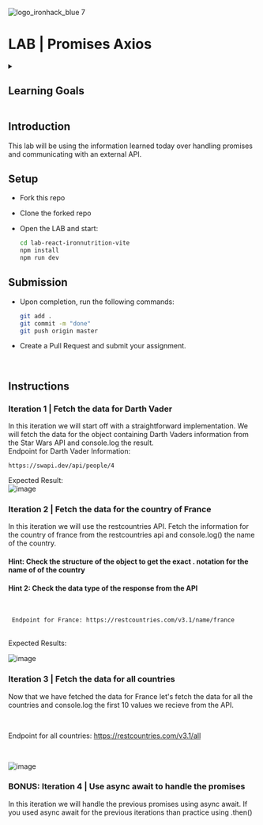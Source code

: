 ![logo_ironhack_blue 7](https://user-images.githubusercontent.com/23629340/40541063-a07a0a8a-601a-11e8-91b5-2f13e4e6b441.png)

# LAB | Promises Axios

<details>
  <summary>
   <h2>Learning Goals</h2>
  </summary>


  This exercise allows you to practice and apply the concepts and techniques taught in class. 

  Upon completion of this exercise, you will be able to:

  - Handle promises using .then() and async await.
  - Use Axios to communicate with an external API.
  <br>

  <hr> 


</details>

## Introduction

This lab will be using the information learned today over handling promises and communicating with an external API.

## Setup

- Fork this repo

- Clone the forked repo

- Open the LAB and start:

  ```bash
  cd lab-react-ironnutrition-vite
  npm install
  npm run dev
  ```

## Submission

- Upon completion, run the following commands:

  ```bash
  git add .
  git commit -m "done"
  git push origin master
  ```

- Create a Pull Request and submit your assignment.

<br>




## Instructions

### Iteration 1 | Fetch the data for Darth Vader
  In this iteration we will start off with a straightforward implementation. We will fetch the data for the object containing Darth Vaders information from the Star Wars API and console.log the result.
<br/>
  Endpoint for Darth Vader Information:
    
  ```shell
https://swapi.dev/api/people/4
```
Expected Result:
<br/>
![image](https://github.com/November-cohort-2023/lab-promises-axios/assets/54825038/95a62c38-9bcb-48e4-be16-3ac3a2581a66)

### Iteration 2 | Fetch the data for the country of France

In this iteration we will use the restcountries API. Fetch the information for the country of france from the restcountries api and console.log() the name of the country.
<br/>
#### Hint: Check the structure of the object to get the exact . notation for the name of of the country

#### Hint 2: Check the data type of the response from the API

<br/>
   
     Endpoint for France: https://restcountries.com/v3.1/name/france



<br/>
Expected Results:


![image](https://github.com/November-cohort-2023/lab-promises-axios/assets/54825038/6244059c-0aa3-431f-88f7-fc5d2fb2d040)



### Iteration 3 | Fetch the data for all countries

Now that we have fetched the data for France let's fetch the data for all the countries and console.log the first 10 values we recieve from the API. 

<br/>


  Endpoint for all countries: https://restcountries.com/v3.1/all



<br/>


![image](https://github.com/November-cohort-2023/lab-promises-axios/assets/54825038/bd346ce8-b1da-4da0-bd3d-e6347d656da2)


### BONUS: Iteration 4 | Use async await to handle the promises

In this iteration we will handle the previous promises using async await. If you used async await for the previous iterations than practice using .then()


